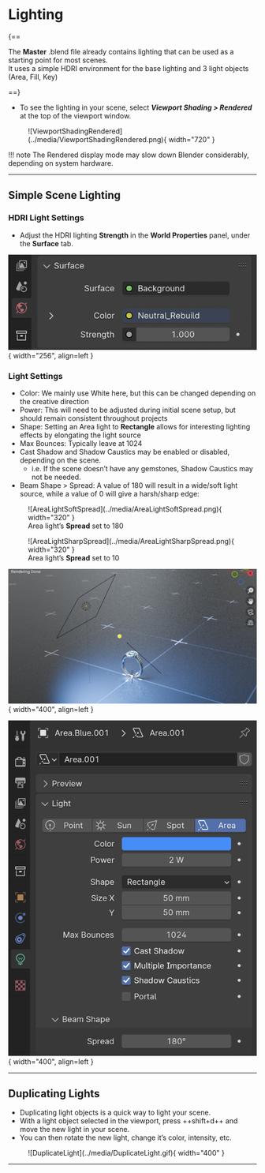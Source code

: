 # **Lighting**

{==

The **Master** .blend file already contains lighting that can be used as a starting point for most scenes.<br>
It uses a simple HDRI environment for the base lighting and 3 light objects (Area, Fill, Key)

==}

- To see the lighting in your scene, select ***Viewport Shading > Rendered*** at the top of the viewport window.

<figure markdown="span">
  ![ViewportShadingRendered](../media/ViewportShadingRendered.png){ width="720" }
</figure>

!!! note
    The Rendered display mode may slow down Blender considerably, depending on system hardware.


---

## **Simple Scene Lighting**

### **HDRI Light Settings**

<div class="grid" markdown>

- Adjust the HDRI lighting **Strength** in the **World Properties** panel, under the **Surface** tab.

![WorldPropertiesSurface](../media/WorldPropertiesSurface.png){ width="256", align=left }

</div>

### **Light Settings**

<div class="grid" markdown>

<div markdown>

- Color: We mainly use White here, but this can be changed depending on the creative direction
- Power: This will need to be adjusted during initial scene setup, but should remain consistent throughout projects
- Shape: Setting an Area light to **Rectangle** allows for interesting lighting effects by elongating the light source
- Max Bounces: Typically leave at 1024
- Cast Shadow and Shadow Caustics may be enabled or disabled, depending on the scene.
    - i.e. If the scene doesn’t have any gemstones, Shadow Caustics may not be needed.
- Beam Shape > Spread: A value of 180 will result in a wide/soft light source, while a value of 0 will give a harsh/sharp edge:

<figure markdown="span">
  ![AreaLightSoftSpread](../media/AreaLightSoftSpread.png){ width="320" }
  <figcaption>Area light’s <strong>Spread</strong> set to 180</figcaption>
</figure>

<figure markdown="span">
  ![AreaLightSharpSpread](../media/AreaLightSharpSpread.png){ width="320" }
  <figcaption>Area light’s <strong>Spread</strong> set to 10</figcaption>
</figure>

</div>

<div markdown>

![AreaLight](../media/AreaLight.png){ width="400", align=left }

![LightSettings](../media/LightSettings.png){ width="400", align=left }

</div>

</div>


---

## **Duplicating Lights**

- Duplicating light objects is a quick way to light your scene.
- With a light object selected in the viewport, press ++shift+d++ and move the new light in your scene.
- You can then rotate the new light, change it’s color, intensity, etc.

<figure markdown="span">
  ![DuplicateLight](../media/DuplicateLight.gif){ width="400" }
</figure>


---
